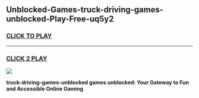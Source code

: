 
## Unblocked-Games-truck-driving-games-unblocked-Play-Free-uq5y2
<h3>
<a href="https://premium76.site?title=truck-driving-games-unblocked&ref=23A">CLICK TO PLAY</a></h3>
<hr>

<h3>
<a href="https://premium76.site?title=truck-driving-games-unblocked&ref=23A">CLICK 2 PLAY</a>
  
</h3>

<a href="https://premium76.site?title=truck-driving-games-unblocked&ref=23A"><img src="https://clearcache.store/games.png"></a>


**truck-driving-games-unblocked games unblocked: Your Gateway to Fun and Accessible Online Gaming**
